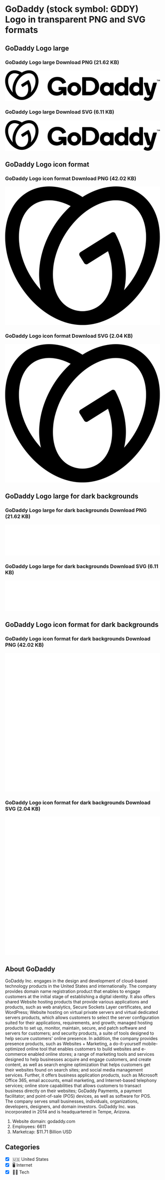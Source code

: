 # GoDaddy (stock symbol: GDDY) Logo in transparent PNG and SVG formats

## GoDaddy Logo large

### GoDaddy Logo large Download PNG (21.62 KB)

![GoDaddy Logo large Download PNG (21.62 KB)](/img/orig/GDDY_BIG-fd6d026a.png)

### GoDaddy Logo large Download SVG (6.11 KB)

![GoDaddy Logo large Download SVG (6.11 KB)](/img/orig/GDDY_BIG-7a8d803c.svg)

## GoDaddy Logo icon format

### GoDaddy Logo icon format Download PNG (42.02 KB)

![GoDaddy Logo icon format Download PNG (42.02 KB)](/img/orig/GDDY-1d9fe948.png)

### GoDaddy Logo icon format Download SVG (2.04 KB)

![GoDaddy Logo icon format Download SVG (2.04 KB)](/img/orig/GDDY-8cd54dd0.svg)

## GoDaddy Logo large for dark backgrounds

### GoDaddy Logo large for dark backgrounds Download PNG (21.62 KB)

![GoDaddy Logo large for dark backgrounds Download PNG (21.62 KB)](/img/orig/GDDY_BIG.D-2c64f2e8.png)

### GoDaddy Logo large for dark backgrounds Download SVG (6.11 KB)

![GoDaddy Logo large for dark backgrounds Download SVG (6.11 KB)](/img/orig/GDDY_BIG.D-a0888747.svg)

## GoDaddy Logo icon format for dark backgrounds

### GoDaddy Logo icon format for dark backgrounds Download PNG (42.02 KB)

![GoDaddy Logo icon format for dark backgrounds Download PNG (42.02 KB)](/img/orig/GDDY.D-1df4ca67.png)

### GoDaddy Logo icon format for dark backgrounds Download SVG (2.04 KB)

![GoDaddy Logo icon format for dark backgrounds Download SVG (2.04 KB)](/img/orig/GDDY.D-93dce1e3.svg)

## About GoDaddy

GoDaddy Inc. engages in the design and development of cloud-based technology products in the United States and internationally. The company provides domain name registration product that enables to engage customers at the initial stage of establishing a digital identity. It also offers shared Website hosting products that provide various applications and products, such as web analytics, Secure Sockets Layer certificates, and WordPress; Website hosting on virtual private servers and virtual dedicated servers products, which allows customers to select the server configuration suited for their applications, requirements, and growth; managed hosting products to set up, monitor, maintain, secure, and patch software and servers for customers; and security products, a suite of tools designed to help secure customers' online presence. In addition, the company provides presence products, such as Websites + Marketing, a do-it-yourself mobile-optimized online tool that enables customers to build websites and e-commerce enabled online stores; a range of marketing tools and services designed to help businesses acquire and engage customers, and create content, as well as search engine optimization that helps customers get their websites found on search sites; and social media management services. Further, it offers business application products, such as Microsoft Office 365, email accounts, email marketing, and Internet-based telephony services; online store capabilities that allows customers to transact business directly on their websites; GoDaddy Payments, a payment facilitator; and point-of-sale (POS) devices, as well as software for POS. The company serves small businesses, individuals, organizations, developers, designers, and domain investors. GoDaddy Inc. was incorporated in 2014 and is headquartered in Tempe, Arizona.

1. Website domain: godaddy.com
2. Employees: 6611
3. Marketcap: $11.71 Billion USD


## Categories
- [x] 🇺🇸 United States
- [x] 🖥️ Internet
- [x] 👩‍💻 Tech
